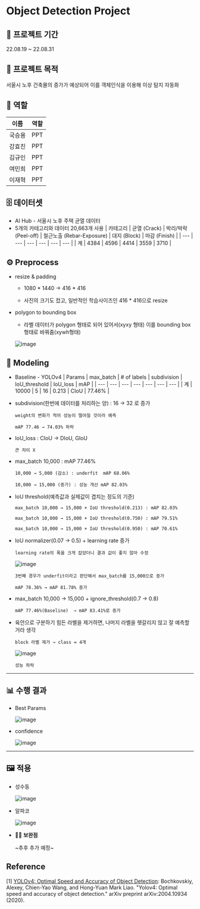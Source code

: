 
# Object Detection Project

## 📅 **프로젝트 기간**

22.08.19 ~ 22.08.31

## 📔 **프로젝트 목적**

서울시 노후 건축물의 증가가 예상되어 이를 객체인식을 이용해 이상 탐지 자동화


## 💪 **역할**

<table>
    <thead>
        <tr>
            <th>이름</th>
            <th>역할</th>
        </tr>
    </thead>
    <tbody>
        <tr>
            <td>국승용</td>
            <td>PPT</td>
        </tr>
         <tr>
            <td>강효진</td>
            <td>PPT</td>
        </tr>
        <tr>
            <td>김규인</td>
            <td>PPT</td>
        </tr>
        <tr>
            <td>여민희</td>
            <td>PPT</td>
        </tr>
        <tr>
            <td>이재혁</td>
            <td>PPT</td>
        </tr>
    </tbody>
</table>


## 🗄️ **데이터셋**

- AI Hub - 서울시 노후 주택 균열 데이터
- 5개의 카테고리와 데이터 20,663개 사용
    | 카테고리 | 균열 (Crack) | 박리/박락 (Peel-off) | 철근노출 (Rebar-Exposure) | 대지 (Block) | 마감 (Finish) |
    | --- | --- | --- | --- | --- | --- |
    | 계 | 4384 | 4596 | 4414 | 3559 | 3710 |


## ⚙️ **Preprocess**

- resize & padding

    - 1080 * 1440 → 416 * 416
    
    - 사진의 크기도 컸고, 일반적인 학습사이즈인 416 * 416으로 resize
    
- polygon to bounding box

    - 라벨 데이터가 polygon 형태로 되어 있어서(xyxy 형태) 이를 bounding box형태로 바꿔줌(xywh형태)
    
   ![image](https://user-images.githubusercontent.com/73925429/203080560-002f164a-affd-4b7d-99c2-7c008232c6cf.png)


## 📝 **Modeling**

- Baseline - YOLOv4
    | Params | max_batch | # of labels | subdivision | IoU_threshold | IoU_loss | mAP |
    | --- | --- | --- | --- | --- | --- | --- |
    | 계 | 10000 | 5 | 16 | 0.213 | CIoU | 77.46% |

- subdivision(한번에 데이터를 처리하는 양) : 16 → 32 로 증가

      weight의 변화가 적어 성능이 떨어질 것이라 예측
      
      mAP 77.46 → 74.03% 하락

- IoU_loss : CIoU → DIoU, GIoU

      큰 차이 X

- max_batch 10,000 : mAP 77.46%

      10,000 → 5,000 (감소) : underfit  mAP 68.06%
    
      10,000 → 15,000 (증가) : 성능 개선 mAP 82.03%

- IoU threshold(예측값과 실제값이 겹치는 정도의 기준)

      max_batch 10,000 → 15,000 + IoU threshold(0.213) : mAP 82.03%
      
      max_batch 10,000 → 15,000 + IoU threshold(0.750) : mAP 79.51%
    
      max_batch 10,000 → 15,000 + IoU threshold(0.950) : mAP 70.61%

- IoU normalizer(0.07 → 0.5) + learning rate 증가

      learning rate의 폭을 크게 잡았더니 결과 값이 좋지 않아 수정
      
     ![image](https://user-images.githubusercontent.com/73925429/203082171-423c9693-8474-46a9-a505-1e59e170cb5a.png)

      3번째 경우가 underfit이라고 판단해서 max_batch를 15,000으로 증가
      
      mAP 78.36% → mAP 81.78% 증가
      
- max_batch 10,000 → 15,000 + ignore_threshold(0.7 → 0.8)

      mAP 77.46%(Baseline)  → mAP 83.41%로 증가
      
- 육안으로 구분하기 힘든 라벨을 제거하면, 나머지 라벨을 헷갈리지 않고 잘 예측할거라 생각

      block 라벨 제거 → class = 4개
      
     
    ![image](https://user-images.githubusercontent.com/73925429/203084955-98dcea0c-b18d-4c7c-8787-424b45ba1d32.png)

     
      성능 하락

---

## 📊 **수행 결과**

- Best Params

  ![image](https://user-images.githubusercontent.com/73925429/203095014-d8dbe5fe-b0f0-42bf-b8ab-2812a9dcc0bf.png)
  
- confidence

  ![image](https://user-images.githubusercontent.com/73925429/203095108-0aead6ed-acc2-4d1c-8e8e-9ef192993481.png)
  
---

## 🖼️ **적용**

- 성수동

  ![image](https://user-images.githubusercontent.com/73925429/203095307-4cebec18-2ffe-409e-acf8-949dfae194f5.png)

- 알파코

  ![image](https://user-images.githubusercontent.com/73925429/203095383-1507e609-7702-42e0-99a9-23e0e1884121.png)

- 🙌🏻 **보완점**

    ~추후 추가 예정~
    
## Reference

[1] [YOLOv4: Optimal Speed and Accuracy of Object Detection](https://arxiv.org/pdf/2004.10934.pdf): Bochkovskiy, Alexey, Chien-Yao Wang, and Hong-Yuan Mark Liao. "Yolov4: Optimal speed and accuracy of object detection." arXiv preprint arXiv:2004.10934 (2020).
